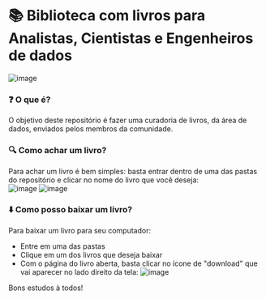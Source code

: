 # 📚 Biblioteca com livros para Analistas, Cientistas e Engenheiros de dados
![image](https://github.com/user-attachments/assets/f1461707-8681-46d6-9f58-f282bd67f118)

### ❓ O que é?
O objetivo deste repositório é fazer uma curadoria de livros, da área de dados, enviados pelos membros da comunidade.  

### 🔍 Como achar um livro?
Para achar um livro é bem simples: basta entrar dentro de uma das pastas do repositório e clicar no nome do livro que você deseja:  
![image](https://github.com/user-attachments/assets/f449040f-9953-4ec8-8898-9894c3ede4da)
![image](https://github.com/user-attachments/assets/a5ebb852-962b-4ccb-bf12-1123189fb3bc)

### ⬇️ Como posso baixar um livro?
Para baixar um livro para seu computador:  
- Entre em uma das pastas
- Clique em um dos livros que deseja baixar
- Com o página do livro aberta, basta clicar no ícone de "download" que vai aparecer no lado direito da tela:
![image](https://github.com/user-attachments/assets/22f8799b-6e10-4dc2-b9ed-41e6f6849c5c)

Bons estudos à todos! 
